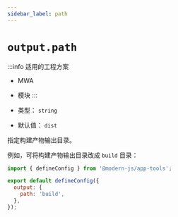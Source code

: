 ```yaml
---
sidebar_label: path
---
```


# `output.path`

:::info 适用的工程方案
* MWA
* 模块
:::

* 类型： `string`
* 默认值： `dist`


指定构建产物输出目录。

例如，可将构建产物输出目录改成 `build` 目录：

```javascript title="modern.config.js"
import { defineConfig } from '@modern-js/app-tools';

export default defineConfig({
  output: {
    path: 'build',
  },
});
```
